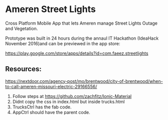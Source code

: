 # Ameren Street Lights

Cross Platform Mobile App that lets Ameren manage Street Lights Outage and Vegetation.

Prototype was built in 24 hours during the annaul IT Hackathon (IdeaHack November 2016)and can be previewed in the app store:

https://play.google.com/store/apps/details?id=com.faeez.streetlights






## Resources:
https://nextdoor.com/agency-post/mo/brentwood/city-of-brentwood/when-to-call-ameren-missouri-electric-29166556/


1. Follow steps at https://github.com/zachfitz/Ionic-Material
2. Didnt copy the css in index.html but inside trucks.html
3. TrucksCtrl has the fab code.
4. AppCtrl should have the parent code.
